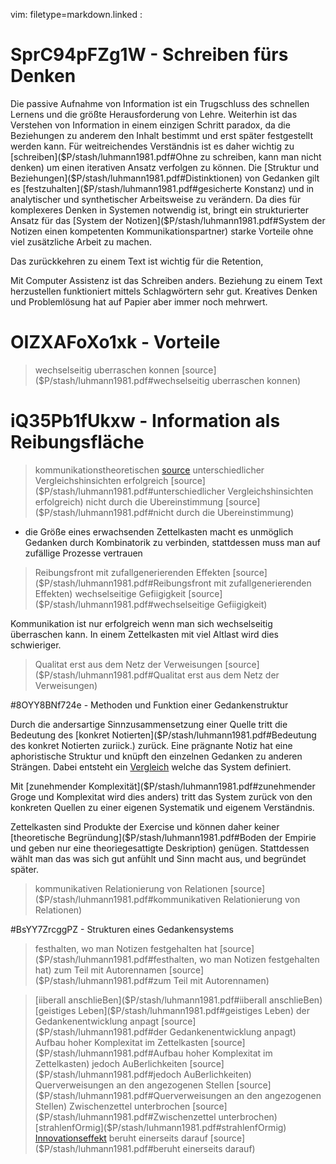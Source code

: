 vim: filetype=markdown.linked :

# SprC94pFZg1W - Schreiben fürs Denken

Die passive Aufnahme von Information ist ein Trugschluss des schnellen Lernens
und die größte Herausforderung von Lehre. Weiterhin ist das Verstehen von
Information in einem einzigen Schritt paradox, da die Beziehungen zu anderem 
den Inhalt bestimmt und erst später festgestellt werden kann. Für weitreichendes
Verständnis ist es daher wichtig zu [schreiben]($P/stash/luhmann1981.pdf#Ohne zu schreiben, kann man nicht denken) um einen iterativen Ansatz 
verfolgen zu können. Die [Struktur und Beziehungen]($P/stash/luhmann1981.pdf#Distinktionen) von Gedanken gilt es 
[festzuhalten]($P/stash/luhmann1981.pdf#gesicherte Konstanz) und in analytischer und synthetischer Arbeitsweise zu verändern.
Da dies für komplexeres Denken in Systemen notwendig ist, bringt ein
strukturierter Ansatz für das [System der Notizen]($P/stash/luhmann1981.pdf#System der Notizen einen kompetenten Kommunikationspartner) starke Vorteile ohne viel
zusätzliche Arbeit zu machen. 

Das zurückkehren zu einem Text ist wichtig für die Retention, 

Mit Computer Assistenz ist das Schreiben anders. Beziehung zu einem Text
herzustellen funktioniert mittels Schlagwörtern sehr gut. Kreatives Denken und
Problemlösung hat auf Papier aber immer noch mehrwert.

# OIZXAFoXo1xk - Vorteile 

 > wechselseitig uberraschen konnen [source]($P/stash/luhmann1981.pdf#wechselseitig uberraschen konnen)

# iQ35Pb1fUkxw - Information als Reibungsfläche

 > kommunikationstheoretischen [source]($P/stash/luhmann1981.pdf#kommunikationstheoretischen)
 > unterschiedlicher Vergleichshinsichten erfolgreich [source]($P/stash/luhmann1981.pdf#unterschiedlicher Vergleichshinsichten erfolgreich)
 > nicht durch die Ubereinstimmung [source]($P/stash/luhmann1981.pdf#nicht durch die Ubereinstimmung)

- die Größe eines erwachsenden Zettelkasten macht es unmöglich Gedanken durch
    Kombinatorik zu verbinden, stattdessen muss man auf zufällige Prozesse
    vertrauen
 > Reibungsfront mit zufallgenerierenden Effekten [source]($P/stash/luhmann1981.pdf#Reibungsfront mit zufallgenerierenden Effekten)
 > wechselseitige Gefiigigkeit [source]($P/stash/luhmann1981.pdf#wechselseitige Gefiigigkeit)

Kommunikation ist nur erfolgreich wenn man sich wechselseitig überraschen kann.
In einem Zettelkasten mit viel Altlast wird dies schwieriger.
 > Qualitat erst aus dem Netz der Verweisungen [source]($P/stash/luhmann1981.pdf#Qualitat erst aus dem Netz der Verweisungen)

#8OYY8BNf724e - Methoden und Funktion einer Gedankenstruktur

Durch die andersartige Sinnzusammensetzung einer Quelle tritt die Bedeutung des
[konkret Notierten]($P/stash/luhmann1981.pdf#Bedeutung des konkret Notierten zuriick.) zurück. Eine prägnante Notiz hat eine aphoristische Struktur
und knüpft den einzelnen Gedanken zu anderen Strängen. Dabei entsteht ein
[Vergleich](@iQ35Pb1fUkxw) welche das System definiert.

Mit [zunehmender Komplexität]($P/stash/luhmann1981.pdf#zunehmender Groge und Komplexitat wird dies anders) tritt das System zurück von den konkreten Quellen zu
einer eigenen Systematik und eigenem Verständnis.

Zettelkasten sind Produkte der Exercise und können daher keiner
[theoretische Begründung]($P/stash/luhmann1981.pdf#Boden der Empirie und geben nur eine theoriegesattigte Deskription) genügen. Stattdessen wählt man das was sich gut anfühlt 
und Sinn macht aus, und begründet später.

 > kommunikativen Relationierung von Relationen [source]($P/stash/luhmann1981.pdf#kommunikativen Relationierung von Relationen)

#BsYY7ZrcggPZ - Strukturen eines Gedankensystems

 > festhalten, wo man Notizen festgehalten hat [source]($P/stash/luhmann1981.pdf#festhalten, wo man Notizen festgehalten hat)
 > zum Teil mit Autorennamen [source]($P/stash/luhmann1981.pdf#zum Teil mit Autorennamen)

 > [iiberall anschlieBen]($P/stash/luhmann1981.pdf#iiberall anschlieBen)
 > [geistiges Leben]($P/stash/luhmann1981.pdf#geistiges Leben)
 > der Gedankenentwicklung anpagt [source]($P/stash/luhmann1981.pdf#der Gedankenentwicklung anpagt)
 > Aufbau hoher Komplexitat im Zettelkasten [source]($P/stash/luhmann1981.pdf#Aufbau hoher Komplexitat im Zettelkasten)
 > jedoch AuBerlichkeiten [source]($P/stash/luhmann1981.pdf#jedoch AuBerlichkeiten)
 > Querverweisungen an den angezogenen SteIlen [source]($P/stash/luhmann1981.pdf#Querverweisungen an den angezogenen SteIlen)
 > Zwischenzettel unterbrochen [source]($P/stash/luhmann1981.pdf#Zwischenzettel unterbrochen)
 > [strahlenfOrmig]($P/stash/luhmann1981.pdf#strahlenfOrmig)
 > [Innovationseffekt]($P/stash/luhmann1981.pdf#Innovationseffekt)
 > beruht einerseits darauf [source]($P/stash/luhmann1981.pdf#beruht einerseits darauf)
